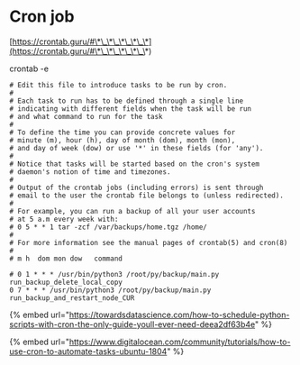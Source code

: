 # Cron job

[https://crontab.guru/#\*\_\*\_\*\_\*\_\*](https://crontab.guru/#\*\_\*\_\*\_\*\_\*)

crontab -e

```
# Edit this file to introduce tasks to be run by cron.
# 
# Each task to run has to be defined through a single line
# indicating with different fields when the task will be run
# and what command to run for the task
# 
# To define the time you can provide concrete values for
# minute (m), hour (h), day of month (dom), month (mon),
# and day of week (dow) or use '*' in these fields (for 'any').
# 
# Notice that tasks will be started based on the cron's system
# daemon's notion of time and timezones.
# 
# Output of the crontab jobs (including errors) is sent through
# email to the user the crontab file belongs to (unless redirected).
# 
# For example, you can run a backup of all your user accounts
# at 5 a.m every week with:
# 0 5 * * 1 tar -zcf /var/backups/home.tgz /home/
# 
# For more information see the manual pages of crontab(5) and cron(8)
# 
# m h  dom mon dow   command

# 0 1 * * * /usr/bin/python3 /root/py/backup/main.py run_backup_delete_local_copy
0 7 * * * /usr/bin/python3 /root/py/backup/main.py  run_backup_and_restart_node_CUR

```

{% embed url="https://towardsdatascience.com/how-to-schedule-python-scripts-with-cron-the-only-guide-youll-ever-need-deea2df63b4e" %}



{% embed url="https://www.digitalocean.com/community/tutorials/how-to-use-cron-to-automate-tasks-ubuntu-1804" %}

